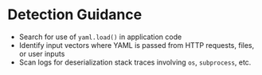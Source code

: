 # Detection Guidance

- Search for use of `yaml.load()` in application code
- Identify input vectors where YAML is passed from HTTP requests, files, or user inputs
- Scan logs for deserialization stack traces involving `os`, `subprocess`, etc.
